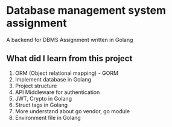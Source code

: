 # Database management system assignment
A backend for DBMS Assignment written in Golang

## What did I learn from this project
1. ORM (Object relational mapping) - GORM
2. Implement database in Golang
3. Project structure
4. API Middleware for authentication
5. JWT, Crypto in Golang
6. Struct tags in Golang
7. More understand about go vendor, go module
8. Environment file in Golang 